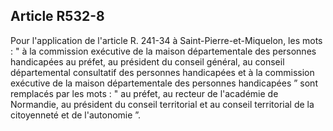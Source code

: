 ## Article R532-8

Pour l'application de l'article R. 241-34 à Saint-Pierre-et-Miquelon, les mots : " à la commission exécutive
de la maison départementale des personnes handicapées au préfet, au président du conseil général, au
conseil départemental consultatif des personnes handicapées et à la commission exécutive de la maison
départementale des personnes handicapées ” sont remplacés par les mots : " au préfet, au recteur de
l'académie de Normandie, au président du conseil territorial et au conseil territorial de la citoyenneté et de
l'autonomie ”.

